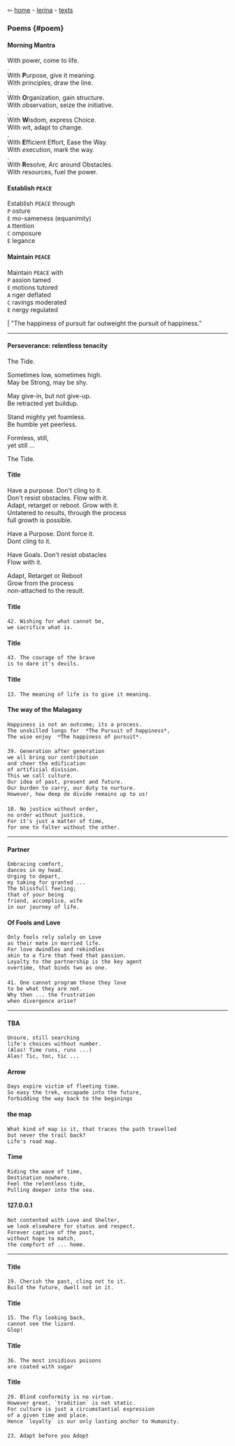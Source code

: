 ⇦ [home](../../../index.html) - [lerina](../index.html) - [texts](./index.html)

### Poems {#poem}

#### Morning Mantra

With power, come to life.  
.  
With **P**urpose, give it meaning.  
With *p*rinciples, draw the line.  
.  
With **O**rganization, gain structure.  
With *o*bservation, seize the initiative.  
.  
With **W**isdom, express Choice.  
With *w*it, adapt to change.  
.  
With **E**fficient Effort,  Ease the Way.  
With *e*xecution, mark the way.  
.  
With **R**esolve, Arc around Obstacles.  
With *r*esources, fuel the power.  


#### Establish  `PEACE`

Establish  `PEACE` through  
`P` osture  
`E` mo-sameness (equanimity)  
`A` ttention  
`C` omposure  
`E` legance  

#### Maintain `PEACE` 

Maintain `PEACE` with  
`P` assion tamed  
`E` motions tutored  
`A` nger deflated  
`C` ravings moderated  
`E` nergy regulated  

| "The happiness of pursuit far outweight the pursuit of happiness."

-----

#### Perseverance: relentless tenacity

The Tide.   

Sometimes low, sometimes high.  
May be Strong, may be shy.  

May give-in, but not give-up.  
Be retracted yet buildup.  

Stand mighty yet foamless.  
Be humble yet peerless.  

Formless, still,  
yet still ...  

The Tide.  


#### Title

Have a purpose. Don't cling to it.  
Don't resist obstacles. Flow with it.  
Adapt, retarget or reboot. Grow with it.  
Untatered to results, through the process  
full growth is possible.  

Have a Purpose. Dont force it.  
Dont cling to it.  

Have Goals. Don't resist obstacles  
Flow with it.  

Adapt, Retarget or Reboot  
Grow from the process  
non-attached to the result.  


#### Title

```
42. Wishing for what cannot be,
we sacrifice what is.
```

#### Title

```
43. The courage of the brave
is to dare it's devils.
```

#### Title

```
13. The meaning of life is to give it meaning. 
```

#### The way of the Malagasy

```
Happiness is not an outcome; its a process.
The unskilled longs for  *The Pursuit of happiness*,
The wise enjoy  *The happiness of pursuit*.
```

#### 

```
39. Generation after generation
we all bring our contribution
and cheer the edification
of artificial division.
This we call culture.
Our idea of past, present and future.
Our burden to carry, our duty to nurture.
However, how deep de divide remains up to us!
```

#### 

```
18. No justice without order,
no order without justice.
For it's just a matter of time,
for one to falter without the other.
```

------------------------------------------------------------------------

#### Partner

```
Embracing comfort,
dances in my head.
Urging to depart,
my taking for granted ...
The blissfull feeling;
that of your being
friend, accomplice, wife
in our journey of life.
```

#### Of Fools and Love

```
Only fools rely solely on Love
as their mate in married life.
For love dwindles and rekindles
akin to a fire that feed that passion.
Loyalty to the partnership is the key agent
overtime, that binds two as one.
```

#### 

```
41. One cannot program those they love
to be what they are not.
Why then ... the frustration
when divergence arise?
```

------------------------------------------------------------------------

#### TBA

```
Unsure, still searching
life's choices without number.
(Alas! Time runs, runs ...)
Alas! Tic, toc, tic ...
```

#### Arrow

```
Days expire victim of fleeting time.
So easy the trek, escapade into the future,
forbidding the way back to the beginings
```

#### the map

```
What kind of map is it, that traces the path travelled
but never the trail back?
Life's road map.
```

#### Time

```
Riding the wave of time,
Destination nowhere.
Feel the relentless tide,
Pulling deeper into the sea.
```

#### 127.0.0.1

```
Not contented with Love and Shelter,
we look elsewhere for status and respect.
Forever captive of the past,
without hope to match,
the compfort of ... home.
```

------------------------------------------------------------------------


#### Title

```
19. Cherish the past, cling not to it.
Build the future, dwell not in it.
```

#### Title

```
15. The fly looking back,
cannot see the lizard.
Glop!
```

#### Title

```
36. The most insidious poisons
are coated with sugar
```

#### Title

```
29. Blind conformity is no virtue.
However great, `tradition` is not static.
For culture is just a circumstantial expression
of a given time and place.
Hence `loyalty` is our only lasting anchor to Humanity.
```

#### 

``` 
23. Adapt before you Adopt 
 ```


